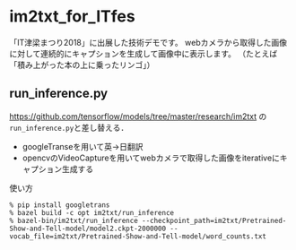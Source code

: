# im2txt_for_ITfes
「IT津梁まつり2018」に出展した技術デモです。
webカメラから取得した画像に対して連続的にキャプションを生成して画像中に表示します。
（たとえば「積み上がった本の上に乗ったリンゴ」）

## run_inference.py

https://github.com/tensorflow/models/tree/master/research/im2txt
の`run_inference.py`と差し替える．

* googleTranseを用いて英->日翻訳
* opencvのVideoCaptureを用いてwebカメラで取得した画像をiterativeにキャプション生成する

使い方
~~~ 
% pip install googletrans
% bazel build -c opt im2txt/run_inference
% bazel-bin/im2txt/run_inference --checkpoint_path=im2txt/Pretrained-Show-and-Tell-model/model2.ckpt-2000000 --vocab_file=im2txt/Pretrained-Show-and-Tell-model/word_counts.txt
~~~

